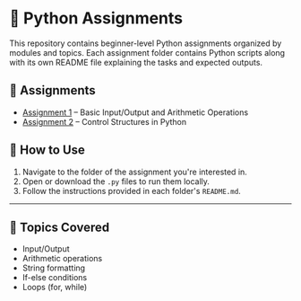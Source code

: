 # 🐍 Python Assignments

This repository contains beginner-level Python assignments organized by modules and topics. Each assignment folder contains Python scripts along with its own README file explaining the tasks and expected outputs.

## 📂 Assignments

- [Assignment 1](./Assignment_1/) – Basic Input/Output and Arithmetic Operations
- [Assignment 2](./Assignment_2/) – Control Structures in Python

## 🔧 How to Use

1. Navigate to the folder of the assignment you're interested in.
2. Open or download the `.py` files to run them locally.
3. Follow the instructions provided in each folder's `README.md`.

---

## 📌 Topics Covered

- Input/Output
- Arithmetic operations
- String formatting
- If-else conditions
- Loops (for, while)
